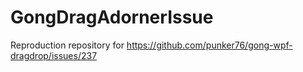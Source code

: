 # GongDragAdornerIssue

Reproduction repository for https://github.com/punker76/gong-wpf-dragdrop/issues/237
